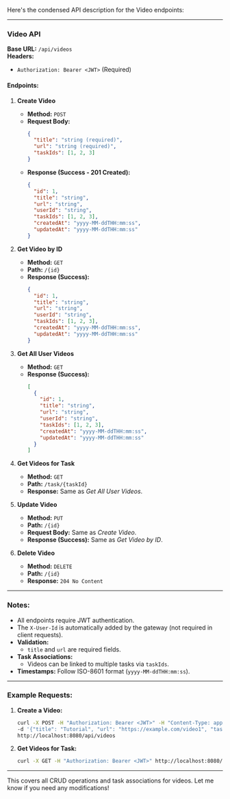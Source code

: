 Here's the condensed API description for the Video endpoints:

---

### **Video API**  
**Base URL:** `/api/videos`  
**Headers:**  
- `Authorization: Bearer <JWT>` (Required)  

#### **Endpoints:**

1. **Create Video**  
   - **Method:** `POST`  
   - **Request Body:**  
     ```json
     {
       "title": "string (required)",
       "url": "string (required)",
       "taskIds": [1, 2, 3]
     }
     ```  
   - **Response (Success - 201 Created):**  
     ```json
     {
       "id": 1,
       "title": "string",
       "url": "string",
       "userId": "string",
       "taskIds": [1, 2, 3],
       "createdAt": "yyyy-MM-ddTHH:mm:ss",
       "updatedAt": "yyyy-MM-ddTHH:mm:ss"
     }
     ```  

2. **Get Video by ID**  
   - **Method:** `GET`  
   - **Path:** `/{id}`  
   - **Response (Success):**  
     ```json
     {
       "id": 1,
       "title": "string",
       "url": "string",
       "userId": "string",
       "taskIds": [1, 2, 3],
       "createdAt": "yyyy-MM-ddTHH:mm:ss",
       "updatedAt": "yyyy-MM-ddTHH:mm:ss"
     }
     ```  

3. **Get All User Videos**  
   - **Method:** `GET`  
   - **Response (Success):**  
     ```json
     [
       {
         "id": 1,
         "title": "string",
         "url": "string",
         "userId": "string",
         "taskIds": [1, 2, 3],
         "createdAt": "yyyy-MM-ddTHH:mm:ss",
         "updatedAt": "yyyy-MM-ddTHH:mm:ss"
       }
     ]
     ```  

4. **Get Videos for Task**  
   - **Method:** `GET`  
   - **Path:** `/task/{taskId}`  
   - **Response:** Same as *Get All User Videos*.  

5. **Update Video**  
   - **Method:** `PUT`  
   - **Path:** `/{id}`  
   - **Request Body:** Same as *Create Video*.  
   - **Response (Success):** Same as *Get Video by ID*.  

6. **Delete Video**  
   - **Method:** `DELETE`  
   - **Path:** `/{id}`  
   - **Response:** `204 No Content`  

--- 

### **Notes:**  
- All endpoints require JWT authentication.  
- The `X-User-Id` is automatically added by the gateway (not required in client requests).  
- **Validation:**  
  - `title` and `url` are required fields.  
- **Task Associations:**  
  - Videos can be linked to multiple tasks via `taskIds`.  
- **Timestamps:** Follow ISO-8601 format (`yyyy-MM-ddTHH:mm:ss`).  

--- 

### **Example Requests:**  
1. **Create a Video:**  
   ```bash
   curl -X POST -H "Authorization: Bearer <JWT>" -H "Content-Type: application/json" \
   -d '{"title": "Tutorial", "url": "https://example.com/video1", "taskIds": [1, 2]}' \
   http://localhost:8080/api/videos
   ```  
2. **Get Videos for Task:**  
   ```bash
   curl -X GET -H "Authorization: Bearer <JWT>" http://localhost:8080/api/videos/task/1
   ```  

--- 

This covers all CRUD operations and task associations for videos. Let me know if you need any modifications!